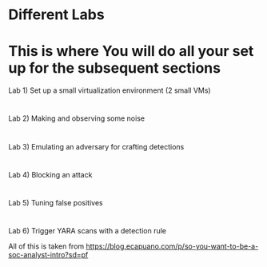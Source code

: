 # Different Labs
# This is where You will do all your set up for the subsequent sections
Lab 1) Set up a small virtualization environment (2 small VMs)
#
Lab 2) Making and observing some noise
#
Lab 3) Emulating an adversary for crafting detections
#
Lab 4) Blocking an attack
#
Lab 5) Tuning false positives
#
Lab 6) Trigger YARA scans with a detection rule

All of this is taken from https://blog.ecapuano.com/p/so-you-want-to-be-a-soc-analyst-intro?sd=pf
